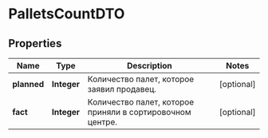 

# PalletsCountDTO

## Properties

Name | Type | Description | Notes
------------ | ------------- | ------------- | -------------
**planned** | **Integer** | Количество палет, которое заявил продавец. |  [optional]
**fact** | **Integer** | Количество палет, которое приняли в сортировочном центре. |  [optional]





